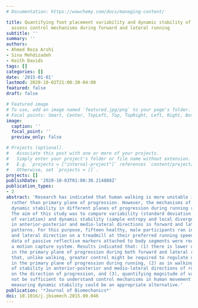 ```yaml
---
# Documentation: https://wowchemy.com/docs/managing-content/

title: Quantifying foot placement variability and dynamic stability of movement to
  assess control mechanisms during forward and lateral running
subtitle: ''
summary: ''
authors:
- Ahmed Reza Arshi
- Sina Mehdizadeh
- Keith Davids
tags: []
categories: []
date: '2015-01-01'
lastmod: 2020-10-02T21:00:30-04:00
featured: false
draft: false

# Featured image
# To use, add an image named `featured.jpg/png` to your page's folder.
# Focal points: Smart, Center, TopLeft, Top, TopRight, Left, Right, BottomLeft, Bottom, BottomRight.
image:
  caption: ''
  focal_point: ''
  preview_only: false

# Projects (optional).
#   Associate this post with one or more of your projects.
#   Simply enter your project's folder or file name without extension.
#   E.g. `projects = ["internal-project"]` references `content/project/deep-learning/index.md`.
#   Otherwise, set `projects = []`.
projects: []
publishDate: '2020-10-03T01:00:30.214888Z'
publication_types:
- 2
abstract: 'Research has indicated that human walking is more unstable in the secondary,
  rather than primary plane of progression. However, the mechanisms of controlling
  dynamic stability in different planes of progression during running remain unknown.
  The aim of this study was to compare variability (standard deviation and coefficient
  of variation) and dynamic stability (sample entropy and local divergence exponent)
  in anterior-posterior and medio-lateral directions in forward and lateral running
  patterns. For this purpose, fifteen healthy, male participants ran in a forward
  and lateral direction on a treadmill at their preferred running speeds. Coordinate
  data of passive reflective markers attached to body segments were recorded using
  a motion capture system. Results indicated that: (1) there is lower dynamic stability
  in the primary plane of progression during both forward and lateral running suggesting
  that, unlike walking, greater control might be required to regulate dynamic stability
  in the primary plane of progression during running, (2) as in walking, the control
  of stability in anterior-posterior and medio-lateral directions of running is dependent
  on the direction of progression, and (3), quantifying magnitude of variability might
  not be sufficient to understand control mechanisms in human movement and directly
  measuring dynamic stability could be an appropriate alternative.'
publication: '*Journal of Biomechanics*'
doi: 10.1016/j.jbiomech.2015.09.046
---
```

